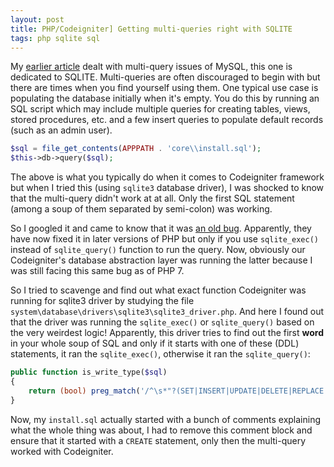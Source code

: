 ```yaml
---
layout: post
title: PHP/Codeigniter] Getting multi-queries right with SQLITE
tags: php sqlite sql
---
```


My [earlier article](/blog/2022/10/php-mysql-multi-queries.html) dealt with multi-query issues of MySQL, this one is dedicated to SQLITE. Multi-queries are often discouraged to begin with but there are times when you find yourself using them. One typical use case is populating the database initially when it's empty. You do this by running an SQL script which may include multiple queries for creating tables, views, stored procedures, etc. and a few insert queries to populate default records (such as an admin user).

```php
$sql = file_get_contents(APPPATH . 'core\\install.sql');
$this->db->query($sql);
```

The above is what you typically do when it comes to Codeigniter framework but when I tried this (using `sqlite3` database driver), I was shocked to know that the multi-query didn't work at at all. Only the first SQL statement (among a soup of them separated by semi-colon) was working.

So I googled it and came to know that it was [an old bug](https://bugs.php.net/bug.php?id=28264). Apparently, they have now fixed it in later versions of PHP but only if you use `sqlite_exec()` instead of `sqlite_query()` function to run the query. Now, obviously our Codeigniter's database abstraction layer was running the latter because I was still facing this same bug as of PHP 7.

So I tried to scavenge and find out what exact function Codeigniter was running for sqlite3 driver by studying the file `system\database\drivers\sqlite3\sqlite3_driver.php`. And here I found out that the driver was running the `sqlite_exec()` or `sqlite_query()` based on the very weirdest logic! Apparently, this driver tries to find out the first **word** in your whole soup of SQL and only if it starts with one of these (DDL) statements, it ran the `sqlite_exec()`, otherwise it ran the `sqlite_query()`:

```php
public function is_write_type($sql)
{
	return (bool) preg_match('/^\s*"?(SET|INSERT|UPDATE|DELETE|REPLACE|CREATE|DROP|TRUNCATE|LOAD|COPY|ALTER|RENAME|GRANT|REVOKE|LOCK|UNLOCK|REINDEX|MERGE)\s/i', $sql);
}
```

Now, my `install.sql` actually started with a bunch of comments explaining what the whole thing was about, I had to remove this comment block and ensure that it started with a `CREATE` statement, only then the multi-query worked with Codeigniter.